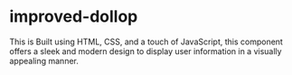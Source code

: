 # improved-dollop
This is Built using HTML, CSS, and a touch of JavaScript, this component offers a sleek and modern design to display user information in a visually appealing manner.
